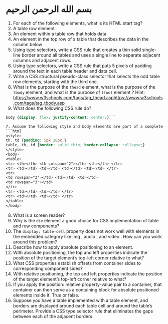 # بسم الله الرحمن الرحيم

1. For each of the following elements, what is its HTML start tag?
  1. A table row element
  2. An element within a table row that holds data
  3. An element in the top row of a table that describes the data in the column below
2. Using type selectors, write a CSS rule that creates a thin solid single-line border around all tables and uses a single line to separate adjacent columns and adjacent rows.
3. Using type selectors, write a CSS rule that puts 5 pixels of padding around the text in each table header and data cell.
4. Write a CSS structural pseudo-class selector that selects the odd table row elements, starting with the third one.
5. What is the purpose of the `thead` element, what is the purpose of the `tbody` element, and what is the purpose of `tfoot` element ? Hint: <https://www.w3schools.com/tags/tag_thead.asp><https://www.w3schools.com/tags/tag_tbody.asp>
6. What does the following CSS rule do?
```css
body {display: flex; justify-content: center;}```

7. Assume the following style and body elements are part of a complete html5 document. Provide a sketch that shows what the code displays.
```html
<style>
th, td {padding: 5px 20px;}
table, th, td {border: solid thin; border-collapse: collapse;}
</style>
<body>
<table>
<tr> <th></th> <th colspan="2"></th> <th></th> </tr>
<tr> <td></td> <td></td> <td></td> <td></td> </tr>
<tr>
<td rowspan="3"></td> <td></td> <td></td>
<td rowspan="3"></td>
</tr>
<tr> <td></td> <td></td> </tr>
<tr> <td></td> <td></td> </tr>
</table>
</body>
```

8. What is a screen reader?
10. Why is the `div` element a good choice for CSS implementation of table and row components?
11. The `display: table-cell` property does not work well with elements in the embedded category like img , audio , and video . How can you work around this problem?
12. Describe how to apply absolute positioning to an element.
13. With absolute positioning, the top and left properties indicate the position of the target element’s top-left corner relative to what?
14. What CSS properties establish offsets from container sides to corresponding component sides?
15. With relative positioning, the top and left properties indicate the position of the target element’s top-left corner relative to what?
16. If you apply the position: relative property-value pair to a container, that container can then serve as a containing block for absolute positioned elements inside it. True or false.
17. Suppose you have a table implemented with a table element, and borders are displayed around each table cell and around the table’s perimeter. Provide a CSS type selector rule that eliminates the gaps between each of the adjacent borders.
